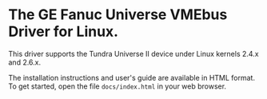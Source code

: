 
# The GE Fanuc Universe VMEbus Driver for Linux.

This driver supports the Tundra Universe II device under Linux kernels 2.4.x
and 2.6.x.

The installation instructions and user's guide are available in HTML format.
To get started, open the file `docs/index.html` in your web browser.

